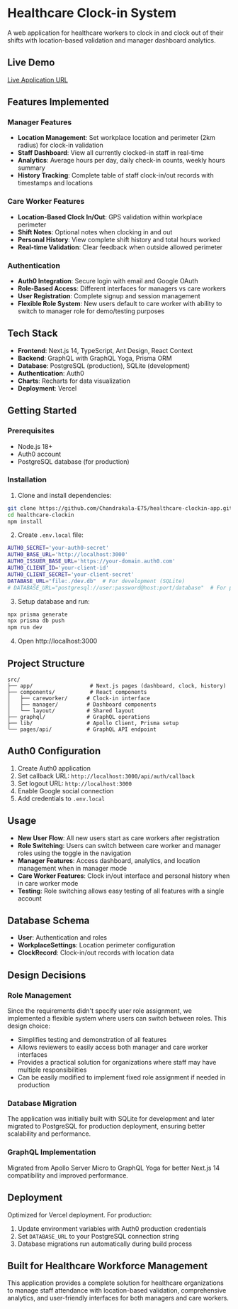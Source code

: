 # Healthcare Clock-in System

A web application for healthcare workers to clock in and clock out of their shifts with location-based validation and manager dashboard analytics.

## Live Demo
[Live Application URL](https://healthcare-clockin-app-n3o1.vercel.app)

## Features Implemented

### Manager Features
- **Location Management**: Set workplace location and perimeter (2km radius) for clock-in validation
- **Staff Dashboard**: View all currently clocked-in staff in real-time
- **Analytics**: Average hours per day, daily check-in counts, weekly hours summary
- **History Tracking**: Complete table of staff clock-in/out records with timestamps and locations

### Care Worker Features
- **Location-Based Clock In/Out**: GPS validation within workplace perimeter
- **Shift Notes**: Optional notes when clocking in and out
- **Personal History**: View complete shift history and total hours worked
- **Real-time Validation**: Clear feedback when outside allowed perimeter

### Authentication
- **Auth0 Integration**: Secure login with email and Google OAuth
- **Role-Based Access**: Different interfaces for managers vs care workers
- **User Registration**: Complete signup and session management
- **Flexible Role System**: New users default to care worker with ability to switch to manager role for demo/testing purposes

## Tech Stack

- **Frontend**: Next.js 14, TypeScript, Ant Design, React Context
- **Backend**: GraphQL with GraphQL Yoga, Prisma ORM
- **Database**: PostgreSQL (production), SQLite (development)
- **Authentication**: Auth0
- **Charts**: Recharts for data visualization
- **Deployment**: Vercel

## Getting Started

### Prerequisites
- Node.js 18+
- Auth0 account
- PostgreSQL database (for production)

### Installation

1. Clone and install dependencies:
```bash
git clone https://github.com/Chandrakala-E75/healthcare-clockin-app.git
cd healthcare-clockin
npm install
```

2. Create `.env.local` file:
```bash
AUTH0_SECRET='your-auth0-secret'
AUTH0_BASE_URL='http://localhost:3000'
AUTH0_ISSUER_BASE_URL='https://your-domain.auth0.com'
AUTH0_CLIENT_ID='your-client-id'
AUTH0_CLIENT_SECRET='your-client-secret'
DATABASE_URL="file:./dev.db"  # For development (SQLite)
# DATABASE_URL="postgresql://user:password@host:port/database"  # For production (PostgreSQL)
```

3. Setup database and run:
```bash
npx prisma generate
npx prisma db push
npm run dev
```

4. Open http://localhost:3000

## Project Structure
```
src/
├── app/                  # Next.js pages (dashboard, clock, history)
├── components/           # React components
│   ├── careworker/      # Clock-in interface
│   ├── manager/         # Dashboard components
│   └── layout/          # Shared layout
├── graphql/             # GraphQL operations
├── lib/                 # Apollo Client, Prisma setup
└── pages/api/           # GraphQL API endpoint
```

## Auth0 Configuration

1. Create Auth0 application
2. Set callback URL: `http://localhost:3000/api/auth/callback`
3. Set logout URL: `http://localhost:3000`
4. Enable Google social connection
5. Add credentials to `.env.local`

## Usage

- **New User Flow**: All new users start as care workers after registration
- **Role Switching**: Users can switch between care worker and manager roles using the toggle in the navigation
- **Manager Features**: Access dashboard, analytics, and location management when in manager mode
- **Care Worker Features**: Clock in/out interface and personal history when in care worker mode
- **Testing**: Role switching allows easy testing of all features with a single account

## Database Schema

- **User**: Authentication and roles
- **WorkplaceSettings**: Location perimeter configuration  
- **ClockRecord**: Clock-in/out records with location data

## Design Decisions

### Role Management
Since the requirements didn't specify user role assignment, we implemented a flexible system where users can switch between roles. This design choice:
- Simplifies testing and demonstration of all features
- Allows reviewers to easily access both manager and care worker interfaces
- Provides a practical solution for organizations where staff may have multiple responsibilities
- Can be easily modified to implement fixed role assignment if needed in production

### Database Migration
The application was initially built with SQLite for development and later migrated to PostgreSQL for production deployment, ensuring better scalability and performance.

### GraphQL Implementation
Migrated from Apollo Server Micro to GraphQL Yoga for better Next.js 14 compatibility and improved performance.

## Deployment

Optimized for Vercel deployment. For production:
1. Update environment variables with Auth0 production credentials
2. Set `DATABASE_URL` to your PostgreSQL connection string
3. Database migrations run automatically during build process

## Built for Healthcare Workforce Management

This application provides a complete solution for healthcare organizations to manage staff attendance with location-based validation, comprehensive analytics, and user-friendly interfaces for both managers and care workers.